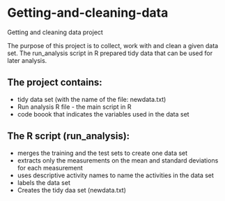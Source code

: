 # Getting-and-cleaning-data
Getting and cleaning data project

The purpose of this project is to collect, work with and clean a given data set. The run_analysis script in R prepared tidy data that can be used for later analysis.

## The project contains:
* tidy data set (with the name of the file: newdata.txt)
* Run analysis R file - the main script in R
* code boook that indicates the variables used in the data set

## The R script (run_analysis):
* merges the training and the test sets to create one data set
* extracts only the measurements on the mean and standard deviations for each measurement
* uses descriptive activity names to name the activities in the data set
* labels the data set
* Creates the tidy daa set (newdata.txt)
